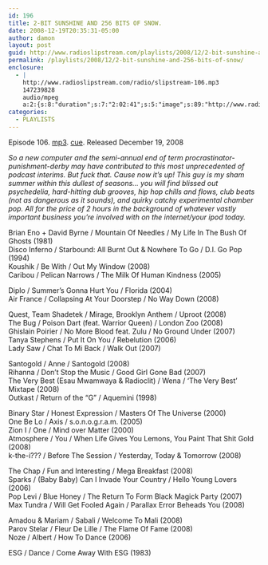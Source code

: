 ```yaml
---
id: 196
title: 2-BIT SUNSHINE AND 256 BITS OF SNOW.
date: 2008-12-19T20:35:31-05:00
author: damon
layout: post
guid: http://www.radioslipstream.com/playlists/2008/12/2-bit-sunshine-and-256-bits-of-snow/
permalink: /playlists/2008/12/2-bit-sunshine-and-256-bits-of-snow/
enclosure:
  - |
    http://www.radioslipstream.com/radio/slipstream-106.mp3
    147239828
    audio/mpeg
    a:2:{s:8:"duration";s:7:"2:02:41";s:5:"image";s:89:"http://www.radioslipstream.com/wp/wp-content/plugins/podpress//images/vpreview_center.png";}
categories:
  - PLAYLISTS
---
```

Episode 106. [mp3](/radio/slipstream-106.mp3). [cue](/radio/slipstream-106.cue). Released December 19, 2008

_So a new computer and the semi-annual end of term procrastinator-punishment-derby may have contributed to this most unprecedented of podcast interims. But fuck that. Cause now it’s up! This guy is my sham summer within this dullest of seasons&#8230; you will find blissed out psychedelia, hard-hitting dub grooves, hip hop chills and flows, club beats (not as dangerous as it sounds), and quirky catchy experimental chamber pop. All for the price of 2 hours in the background of whatever vastly important business you’re involved with on the internet/your ipod today._

Brian Eno + David Byrne / Mountain Of Needles / My Life In The Bush Of Ghosts (1981)  
Disco Inferno / Starbound: All Burnt Out & Nowhere To Go / D.I. Go Pop (1994)  
Koushik / Be With / Out My Window (2008)  
Caribou / Pelican Narrows / The Milk Of Human Kindness (2005)

Diplo / Summer’s Gonna Hurt You / Florida (2004)  
Air France / Collapsing At Your Doorstep / No Way Down (2008)

Quest, Team Shadetek / Mirage, Brooklyn Anthem / Uproot (2008)  
The Bug / Poison Dart (feat. Warrior Queen) / London Zoo (2008)  
Ghislain Poirier / No More Blood feat. Zulu / No Ground Under (2007)  
Tanya Stephens / Put It On You / Rebelution (2006)  
Lady Saw / Chat To Mi Back / Walk Out (2007)

Santogold / Anne / Santogold (2008)  
Rihanna / Don’t Stop the Music / Good Girl Gone Bad (2007)  
The Very Best (Esau Mwamwaya & Radioclit) / Wena / &#8216;The Very Best’ Mixtape (2008)  
Outkast / Return of the &#8220;G&#8221; / Aquemini (1998)

Binary Star / Honest Expression / Masters Of The Universe (2000)  
One Be Lo / Axis / s.o.n.o.g.r.a.m. (2005)  
Zion I / One / Mind over Matter (2000)  
Atmosphere / You / When Life Gives You Lemons, You Paint That Shit Gold (2008)  
k-the-i??? / Before The Session / Yesterday, Today & Tomorrow (2008)

The Chap / Fun and Interesting / Mega Breakfast (2008)  
Sparks / (Baby Baby) Can I Invade Your Country / Hello Young Lovers (2006)  
Pop Levi / Blue Honey / The Return To Form Black Magick Party (2007)  
Max Tundra / Will Get Fooled Again / Parallax Error Beheads You (2008)

Amadou & Mariam / Sabali / Welcome To Mali (2008)  
Parov Stelar / Fleur De Lille / The Flame Of Fame (2008)  
Noze / Albert / How To Dance (2006)

ESG / Dance / Come Away With ESG (1983)